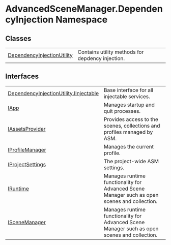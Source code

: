 # AdvancedSceneManager.DependencyInjection Namespace






## Classes
<table>
<tr>
<td><a href="T_AdvancedSceneManager_DependencyInjection_DependencyInjectionUtility.md">DependencyInjectionUtility</a></td>
<td>Contains utility methods for depdency injection.</td></tr>
</table>

## Interfaces
<table>
<tr>
<td><a href="T_AdvancedSceneManager_DependencyInjection_DependencyInjectionUtility_IInjectable.md">DependencyInjectionUtility.IInjectable</a></td>
<td>Base interface for all injectable services.</td></tr>
<tr>
<td><a href="T_AdvancedSceneManager_DependencyInjection_IApp.md">IApp</a></td>
<td>Manages startup and quit processes.</td></tr>
<tr>
<td><a href="T_AdvancedSceneManager_DependencyInjection_IAssetsProvider.md">IAssetsProvider</a></td>
<td>Provides access to the scenes, collections and profiles managed by ASM.</td></tr>
<tr>
<td><a href="T_AdvancedSceneManager_DependencyInjection_IProfileManager.md">IProfileManager</a></td>
<td>Manages the current profile.</td></tr>
<tr>
<td><a href="T_AdvancedSceneManager_DependencyInjection_IProjectSettings.md">IProjectSettings</a></td>
<td>The project-wide ASM settings.</td></tr>
<tr>
<td><a href="T_AdvancedSceneManager_DependencyInjection_IRuntime.md">IRuntime</a></td>
<td>Manages runtime functionality for Advanced Scene Manager such as open scenes and collection.</td></tr>
<tr>
<td><a href="T_AdvancedSceneManager_DependencyInjection_ISceneManager.md">ISceneManager</a></td>
<td>Manages runtime functionality for Advanced Scene Manager such as open scenes and collection.</td></tr>
</table>